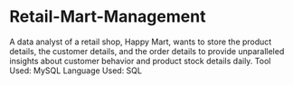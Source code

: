 # Retail-Mart-Management
A data analyst of a retail shop, Happy Mart, wants to store the product details, the customer details, and the order details to provide unparalleled insights about customer behavior and product stock details daily.
Tool Used: MySQL
Language Used: SQL
